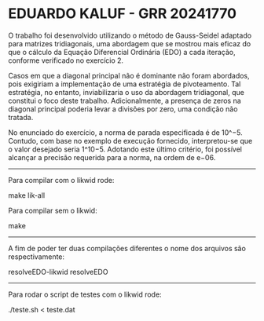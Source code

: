 # EDUARDO KALUF - GRR 20241770

O trabalho foi desenvolvido utilizando o método de Gauss-Seidel adaptado para matrizes tridiagonais, 
uma abordagem que se mostrou mais eficaz do que o cálculo da Equação Diferencial Ordinária (EDO) a cada 
iteração, conforme verificado no exercício 2.

Casos em que a diagonal principal não é dominante não foram abordados, 
pois exigiriam a implementação de uma estratégia de pivoteamento. Tal estratégia, no entanto, inviabilizaria o uso da 
abordagem tridiagonal, que constitui o foco deste trabalho. Adicionalmente, a presença de zeros na diagonal principal 
poderia levar a divisões por zero, uma condição não tratada.

No enunciado do exercício, a norma de parada especificada é de 10^−5. Contudo, com base no exemplo de execução 
fornecido, interpretou-se que o valor desejado seria 1^10−5. Adotando este último critério, foi possível alcançar a 
precisão requerida para a norma, na ordem de e−06.

-------

Para compilar com o likwid rode:

make lik-all

Para compilar sem o likwid:

make

-------

A fim de poder ter duas compilações diferentes o nome dos arquivos são respectivamente:

resolveEDO-likwid
resolveEDO

-------

Para rodar o script de testes com o likwid rode:

./teste.sh < teste.dat


